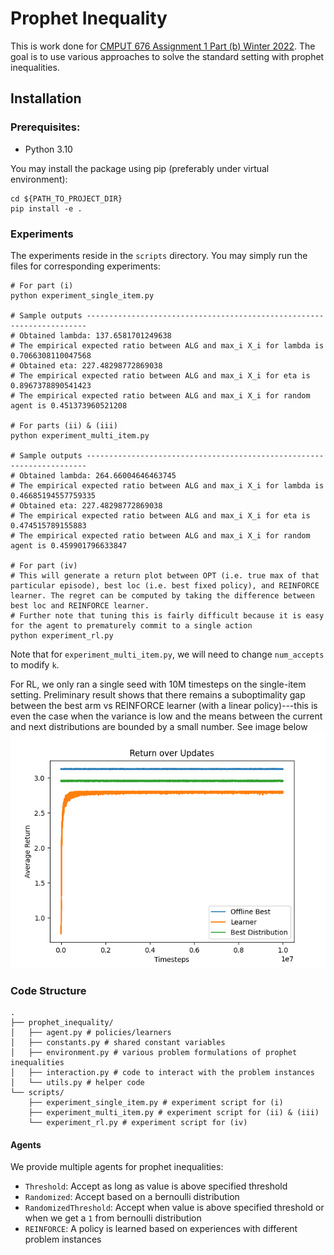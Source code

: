 # Prophet Inequality
This is work done for [CMPUT 676 Assignment 1 Part (b) Winter 2022](https://xiaoqitan.org/teaching/optimization/).
The goal is to use various approaches to solve the standard setting with prophet inequalities.

## Installation
### Prerequisites:
- Python 3.10

You may install the package using pip (preferably under virtual environment):
```
cd ${PATH_TO_PROJECT_DIR}
pip install -e .
```

### Experiments
The experiments reside in the `scripts` directory. You may simply run the files for corresponding experiments:
```
# For part (i)
python experiment_single_item.py

# Sample outputs ----------------------------------------------------------------------
# Obtained lambda: 137.6581701249638
# The empirical expected ratio between ALG and max_i X_i for lambda is 0.7066308110047568
# Obtained eta: 227.48298772869038
# The empirical expected ratio between ALG and max_i X_i for eta is 0.8967378890541423
# The empirical expected ratio between ALG and max_i X_i for random agent is 0.451373960521208

# For parts (ii) & (iii)
python experiment_multi_item.py

# Sample outputs ----------------------------------------------------------------------
# Obtained lambda: 264.66004646463745
# The empirical expected ratio between ALG and max_i X_i for lambda is 0.46685194557759335
# Obtained eta: 227.48298772869038
# The empirical expected ratio between ALG and max_i X_i for eta is 0.474515789155883
# The empirical expected ratio between ALG and max_i X_i for random agent is 0.459901796633847

# For part (iv)
# This will generate a return plot between OPT (i.e. true max of that particular episode), best loc (i.e. best fixed policy), and REINFORCE learner. The regret can be computed by taking the difference between best loc and REINFORCE learner.
# Further note that tuning this is fairly difficult because it is easy for the agent to prematurely commit to a single action
python experiment_rl.py
```
Note that for `experiment_multi_item.py`, we will need to change `num_accepts` to modify `k`.

For RL, we only ran a single seed with 10M timesteps on the single-item setting. Preliminary result shows that there remains a suboptimality gap between the best arm vs REINFORCE learner (with a linear policy)---this is even the case when the variance is low and the means between the current and next distributions are bounded by a small number. See image below
![REINFORCE](imgs/reinforce.png "REINFORCE")

### Code Structure
```
.
├── prophet_inequality/
│   ├── agent.py # policies/learners
│   ├── constants.py # shared constant variables
│   ├── environment.py # various problem formulations of prophet inequalities
│   ├── interaction.py # code to interact with the problem instances
│   └── utils.py # helper code
└── scripts/
    ├── experiment_single_item.py # experiment script for (i)
    ├── experiment_multi_item.py # experiment script for (ii) & (iii)
    └── experiment_rl.py # experiment script for (iv)
```

#### Agents
We provide multiple agents for prophet inequalities:
- `Threshold`: Accept as long as value is above specified threshold
- `Randomized`: Accept based on a bernoulli distribution
- `RandomizedThreshold`: Accept when value is above specified threshold or when we get a `1` from bernoulli distribution
- `REINFORCE`: A policy is learned based on experiences with different problem instances
